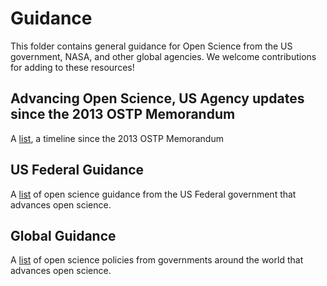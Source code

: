 # Guidance

This folder contains general guidance for Open Science from the US government, NASA, and other global agencies. We welcome contributions for adding to these resources!

## Advancing Open Science, US Agency updates since the 2013 OSTP Memorandum
A [list](./open_timeline.md), a timeline since the 2013 OSTP Memorandum

## US Federal Guidance
A [list](./federal_guidance.md) of open science guidance from the US Federal government that advances open science.

## Global Guidance
A [list](./global_policies.md) of open science policies from governments around the world that advances open science.